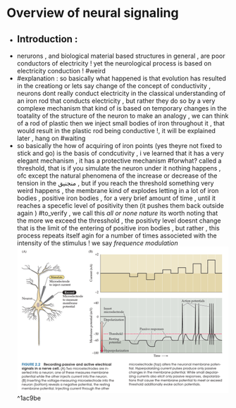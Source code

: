 # Overview of neural signaling
- ## Introduction :
- nerurons , and biological material based structures in general , are poor conductors of electricity ! yet the neurological process is based on electricity conduction ! #weird
- #explanation : so basically what happened is that evolution has resulted in the creationg or lets say change of the concept of conductivity , neurons dont really conduct electricity in the classical understanding of an iron rod that conducts electricity , but rather they do so by a very complexe mechanism that kind of is based on temporary changes in the toatality of the structure of the neuron to make an analogy , we can think of a rod of plastic then we inject small bodies of iron throughout it , that would result in the plastic rod being conductive !, it will be explained later , hang on #waiting 
- so basically the how of acquiring of iron points (yes theyre not fixed to stick and go) is the basis of condcutivity , i ve learned that it has a very elegant mechanism , it has a protective mechanism #forwhat? called a threshold, that is if you simulate the neuron under it nothing happens , ofc except the natural phenomena of the increase or decrease of the tension in the منجنيق , but if you reach the threshold something very weird happens , the membrane kind of explodes letting in a lot of iron bodies , positive iron bodies , for a very brief amount of time , until it reaches a specefic level of positivity then (it pushes them back outside again ) #to_verify , we call this *all or none nature* its worth noting that the more we exceed the thresshold , the positivty level doesnt change that is the limit of the entering of positive iron bodies , but rather , this process repeats itself agin for a number of times associeted with the intensity of the stimulus ! we say *frequence modulation*  ![Pasted image 20250616094910](./images/Pasted%20image%2020250616094910.png) ^1ac9be
